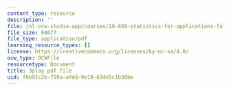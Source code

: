 ```yaml
---
content_type: resource
description: ''
file: /ol-ocw-studio-app/courses/18-650-statistics-for-applications-fall-2016/f6b91c2b759aafdd9e18634e5c1b30be_QXkOaifVfW4.pdf
file_size: 98077
file_type: application/pdf
learning_resource_types: []
license: https://creativecommons.org/licenses/by-nc-sa/4.0/
ocw_type: OCWFile
resourcetype: Document
title: 3play pdf file
uid: f6b91c2b-759a-afdd-9e18-634e5c1b30be
---
```

